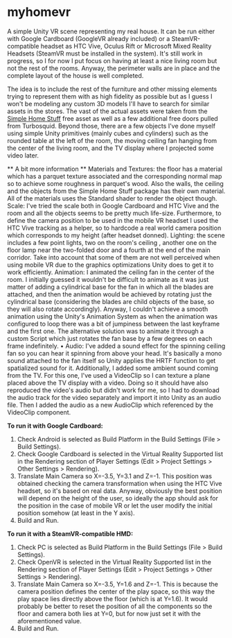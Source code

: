# myhomevr
A simple Unity VR scene representing my real house. It can be run either with Google Cardboard (GoogleVR already included) or a SteamVR-compatible headset as HTC Vive, Oculus Rift or Microsoft Mixed Reality Headsets (SteamVR must be installed in the system). It's still work in progress, so I for now I put focus on having at least a nice living room but not the rest of the rooms. Anyway, the perimeter walls are in place and the complete layout of the house is well completed.

The idea is to include the rest of the furniture and other missing elements trying to represent them with as high fidelity as possible but as I guess I won't be modeling any custom 3D models I'll have to search for similar assets in the stores. The vast of the actual assets were taken from the [Simple Home Stuff](https://www.assetstore.unity3d.com/en/#!/content/69129) free asset as well as a few additional free doors pulled from Turbosquid. Beyond those, there are a few objects I've done myself using simple Unity primitives (mainly cubes and cylinders) such as the rounded table at the left of the room, the moving ceiling fan hanging from the center of the living room, and the TV display where I projected some video later.


** A bit more information **
Materials and Textures: the floor has a material which has a parquet texture associated and the corresponding normal map so to achieve some roughness in parquet's wood. Also the walls, the ceiling and the objects from the Simple Home Stuff package has their own material. All of the materials uses the Standard shader to render the object though.
Scale: I've tried the scale both in Google Cardboard and HTC Vive and the room and all the objects seems to be pretty much life-size. Furthermore, to define the camera position to be used in the mobile VR headset I used the HTC Vive tracking as a helper, so to hardcode a real world camera position which corresponds to my height (after headset donned).
Lighting: the scene includes a few point lights, two on the room's ceiling , another one on the floor lamp near the two-folded door and a fourth at the end of the main corridor. Take into account that some of them are not well perceived when using mobile VR due to the graphics optimizations Unity does to get it to work efficiently.
Animation: I animated the ceiling fan in the center of the room. I initially guessed it wouldn't be difficult to animate as it was just matter of adding a cylindrical base for the fan in which all the blades are attached, and then the animation would be achieved by rotating just the cylindrical base (considering the blades are child objects of the base, so they will also rotate accordingly). Anyway, I couldn't achieve a smooth animation using the Unity's Animation System as when the animation was configured to loop there was a bit of jumpiness between the last keyframe and the first one. The alternative solution was to animate it through a custom Script which just rotates the fan base by a few degrees on each frame indefinitely.
•	Audio: I've added a sound effect for the spinning ceiling fan so you can hear it spinning from above your head. It's basically a mono sound attached to the fan itself so Unity applies the HRTF function to get spatialized sound for it. Additionally, I added some ambient sound coming from the TV. For this one, I've used a VideoClip so I can texture a plane placed above the TV display with a video. Doing so it should have also reproduced the video's audio but didn't work for me, so I had to download the audio track for the video separately and import it into Unity as an audio file. Then I added the audio as a new AudioClip which referenced by the VideoClip component.


**To run it with Google Cardboard:**
1.	Check Android is selected as Build Platform in the Build Settings (File > Build Settings).
2.	Check Google Cardboard is selected in the Virtual Reality Supported list in the Rendering section of Player Settings (Edit > Project Settings > Other Settings > Rendering).
3.	Translate Main Camera so X=-3.5, Y=3.1 and Z=-1. This position was obtained checking the camera transformation when using the HTC Vive headset, so it's based on real data. Anyway, obviously the best position will depend on the height of the user, so ideally the app should ask for the position in the case of mobile VR or let the user modify the initial position somehow (at least in the Y axis).
4.	Build and Run.

**To run it with a SteamVR-compatible HMD:**
1.	Check PC is selected as Build Platform in the Build Settings (File > Build Settings).
2.	Check OpenVR is selected in the Virtual Reality Supported list in the Rendering section of Player Settings (Edit > Project Settings > Other Settings > Rendering).
3.	Translate Main Camera so X=-3.5, Y=1.6 and Z=-1. This is because the camera position defines the center of the play space, so this way the play space lies directly above the floor (which is at Y=1.6). It would probably be better to reset the position of all the components so the floor and camera both lies at Y=0, but for now just set it with the aforementioned value.
4.	Build and Run.
